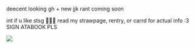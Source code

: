 deecent looking gh + new jjk rant coming soon

int if u like stsg 🐺💕🎀 read my strawpage, rentry, or carrd for actual info :3 SIGN ATABOOK PLS

![](https://files.catbox.moe/yysjrw.PNG)
